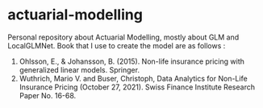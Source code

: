 # actuarial-modelling
 Personal repository about Actuarial Modelling, mostly about GLM and LocalGLMNet. 
Book that I use to create the model are as follows :
1. Ohlsson, E., &amp; Johansson, B. (2015). Non-life insurance pricing with generalized linear models. Springer.   
2. Wuthrich, Mario V. and Buser, Christoph, Data Analytics for Non-Life Insurance Pricing (October 27, 2021). Swiss Finance Institute Research Paper No. 16-68.  